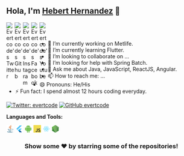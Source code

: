 ## Hola, I'm [Hebert Hernandez](https://evertcode.com.mx) 👋

<a href="https://twitter.com/evertcode">
  <img align="left" alt="Evertcode's Twitter" width="22px" src="https://cdn.jsdelivr.net/npm/simple-icons@v3/icons/twitter.svg" />
</a>
<a href="https://github.com/evertcode">
  <img align="left" alt="Evertcode's Github" width="22px" src="https://cdn.jsdelivr.net/npm/simple-icons@v3/icons/github.svg" />
</a>
<a href="https://instagram.com/evertcode/">
  <img align="left" alt="Evertcode's Instagram" width="22px" src="https://cdn.jsdelivr.net/npm/simple-icons@v3/icons/instagram.svg" />
</a>
<a href="https://www.facebook.com/evertcode/">
  <img align="left" alt="Evertcode's Facebook" width="22px" src="https://cdn.jsdelivr.net/npm/simple-icons@v3/icons/facebook.svg" />
</a>
<a href="https://www.youtube.com/evertcode/">
  <img align="left" alt="Evertcode's Youtube" width="22px" src="https://cdn.jsdelivr.net/npm/simple-icons@v3/icons/youtube.svg" />
</a>

<br/>
<br/>

- 🔭 I’m currently working on Metlife.
- 🌱 I’m currently learning Flutter.
- 👯 I’m looking to collaborate on ...
- 🤔 I’m looking for help with Spring Batch.
- 💬 Ask me about Java, JavaScript, ReactJS, Angular.
- 📫 How to reach me: ...
- 😄 Pronouns: He/His
- ⚡ Fun fact: I spend almost 12 hours coding everyday.

[![Twitter: evertcode](https://img.shields.io/twitter/follow/evertcode?style=social)](https://twitter.com/evertcode)
[![GitHub evertcode](https://img.shields.io/github/followers/evertcode?label=follow&style=social)](https://github.com/evertcode)

**Languages and Tools:**  

<code><img height="20" src="https://raw.githubusercontent.com/github/explore/80688e429a7d4ef2fca1e82350fe8e3517d3494d/topics/java/java.png"></code>
<code><img height="20" src="https://raw.githubusercontent.com/github/explore/80688e429a7d4ef2fca1e82350fe8e3517d3494d/topics/flutter/flutter.png"></code>
<code><img height="20" src="https://raw.githubusercontent.com/github/explore/80688e429a7d4ef2fca1e82350fe8e3517d3494d/topics/android/android.png"></code>
<code><img height="20" src="https://raw.githubusercontent.com/github/explore/80688e429a7d4ef2fca1e82350fe8e3517d3494d/topics/javascript/javascript.png"></code>
<code><img height="20" src="https://raw.githubusercontent.com/github/explore/80688e429a7d4ef2fca1e82350fe8e3517d3494d/topics/react/react.png"></code>
<code><img height="20" src="https://raw.githubusercontent.com/github/explore/80688e429a7d4ef2fca1e82350fe8e3517d3494d/topics/nodejs/nodejs.png"></code>  

<div align="center">

### Show some ❤️ by starring some of the repositories!

</div>
